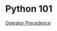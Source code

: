 # Python 101
[Operator Precedence](https://thehelloworldprogram.com/python/python-operators-order-precedence/)

